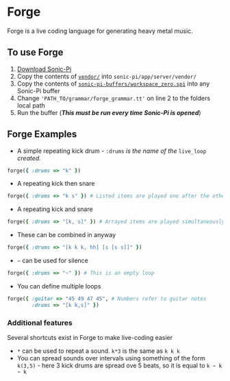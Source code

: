 # Forge
Forge is a live coding language for generating heavy metal music.

## To use Forge
1. [Download Sonic-Pi](http://sonic-pi.net/ "Download Sonic-Pi")
2. Copy the contents of [`vendor/`](vendor/) into `sonic-pi/app/server/vendor/`
3. Copy the contents of [`sonic-pi-buffers/workspace_zero.spi`](sonic-pi-buffers/workspace_zero.spi) into any Sonic-Pi buffer
4. Change `'PATH_TO/grammar/forge_grammar.tt'` on line 2 to the folders local path
5. Run the buffer (**_This must be run every time Sonic-Pi is opened_**)

## Forge Examples
* A simple repeating kick drum  - `:drums` *is the name of the* `live_loop` *created.*
```ruby
forge({ :drums => "k" })
```
* A repeating kick then snare
```ruby
forge({ :drums => "k s" }) # Listed items are played one after the other
```
* A repeating kick and snare
```ruby
forge({ :drums => "[k, s]" }) # Arrayed items are played simultaneously
```
* These can be combined in anyway
```ruby
forge({ :drums => "[k k k, hh] [s [s s]]" })
```
* `~` can be used for silence
```ruby
forge({ :drums => "~" }) # This is an empty loop 
```
* You can define multiple loops
```ruby
forge({ :guitar => "45 49 47 45", # Numbers refer to guitar notes
        :drums => "[k k,s]" })
```
### Additional features
Several shortcuts exist in Forge to make live-coding easier

* `*` can be used to repeat a sound. `k*3` is the same as `k k k`
* You can spread sounds over intervals using something of the form `k(3,5)` - here 3 kick drums are spread ove 5 beats, so it is equal to `k ~ k ~ k`
